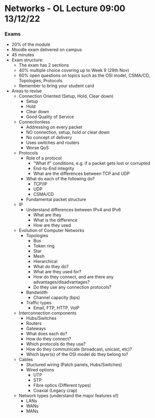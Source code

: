 # Networks - OL Lecture 09:00 13/12/22

### Exams

- 20% of the module
- Moodle exam delivered on campus
- 45 minutes
- Exam structure:
    - The exam has 2 sections
    - 40% multiple choice covering up to Week 9 (29th Nov)
    - 60% open questions on topics such as the OSI model, CSMA/CD, Topologies, Protocols
    - Remember to bring your student card
- Areas to revise
    - Connection Oriented (Setup, Hold, Clear down)
        - Setup
        - Hold
        - Clear down
        - Good Quality of Service
    - Connectionless
        - Addressing on every packet
        - NO connection, setup, hold or clear down
        - No concept of delivery
        - Uses switches and routers
        - Worse QoS
    - Protocols
        - Role of a protocol
            - "What if" conditions, e.g. if a packet gets lost or corrupted
            - End-to-End integrity
            - What are the differences between TCP and UDP
        - What do each of the following do?
            - TCP/IP
            - UDP
            - CSMA/CD
        - Fundamental packet structure
    - IP
        - Understand differences between IPv4 and IPv6
            - What are they
            - What is the difference
            - How are they used
    - Evolution of Computer Networks
        - Topologies
            - Bus
            - Token ring
            - Star
            - Mesh
            - Hierarchical
            - What do they do?
            - What are they used for?
            - How do they connect, and are there any advantages/disadvantages?
            - Do they use any connection protocols?
        - Bandwidth
            - Channel capacity (bps)
        - Traffic types
            - Email, FTP, HTTP, VoIP
    - Interconnection components
        - Hubs/Switches
        - Routers
        - Gateways
        - What does each do?
        - How do they connect?
        - Which protocols do they use?
        - How do they communicate (broadcast, unicast, etc)?
        - Which layer(s) of the OSI model do they belong to?
    - Cables
        - Stuctured wiring (Patch panels, Hubs/Switches)
        - Wired options
            - UTP
            - STP
            - Fibre optics (Different types)
            - Coaxial (Legacy crap)
    - Network types (understand the major features of)
        - LANs
        - WANs
        - MANs